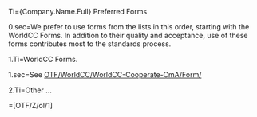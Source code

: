 Ti={Company.Name.Full} Preferred Forms

0.sec=We prefer to use forms from the lists in this order, starting with the WorldCC Forms.  In addition to their quality and acceptance, use of these forms contributes most to the standards process.  

1.Ti=WorldCC Forms.

1.sec=See <a href="index.php?action=list&file=OTF/WorldCC/WorldCC-Cooperate-CmA/Demo/">OTF/WorldCC/WorldCC-Cooperate-CmA/Form/</a> 

2.Ti=Other ...

=[OTF/Z/ol/1]